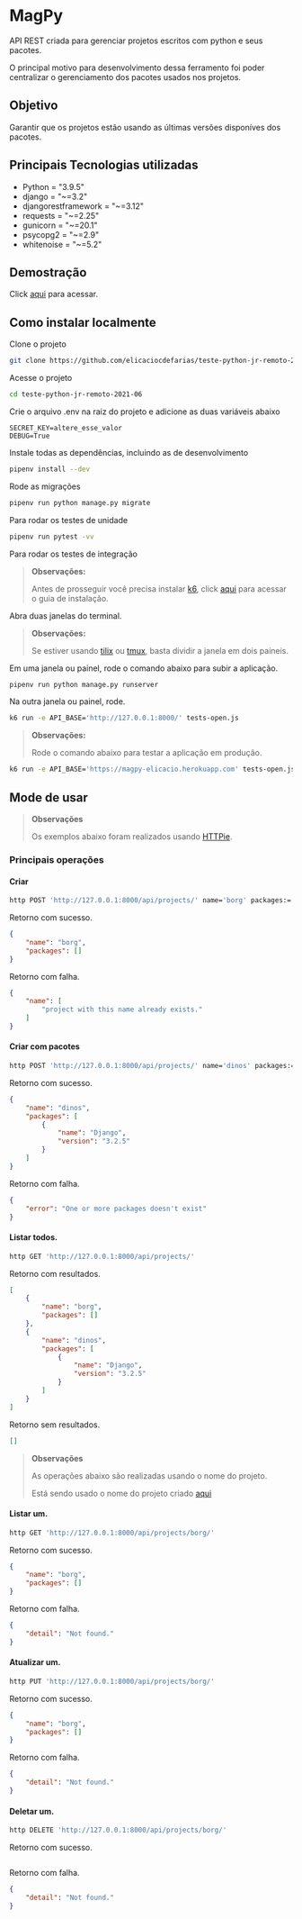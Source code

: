 # MagPy

API REST criada para gerenciar projetos escritos com python e seus pacotes.

O principal motivo para desenvolvimento dessa ferramento foi poder centralizar o gerenciamento dos pacotes usados nos projetos.

## Objetivo
Garantir que os projetos estão usando as últimas versões disponíves dos pacotes.

## Principais Tecnologias utilizadas
* Python = "3.9.5"
* django = "~=3.2"
* djangorestframework = "~=3.12"
* requests = "~=2.25"
* gunicorn = "~=20.1"
* psycopg2 = "~=2.9"
* whitenoise = "~=5.2"

## Demostração

Click [aqui](https://magpy-elicacio.herokuapp.com/swagger-ui/) para acessar.

## Como instalar localmente

Clone o projeto
```bash
git clone https://github.com/elicaciocdefarias/teste-python-jr-remoto-2021-06.git
```

Acesse o projeto
```bash
cd teste-python-jr-remoto-2021-06
```

Crie o arquivo .env na raiz do projeto e adicione as duas variáveis abaixo
```env
SECRET_KEY=altere_esse_valor
DEBUG=True
```

Instale todas as dependências, incluindo as de desenvolvimento
```bash
pipenv install --dev
```

Rode as migrações
```bash
pipenv run python manage.py migrate
```

Para rodar os testes de unidade
```bash
pipenv run pytest -vv
```

Para rodar os testes de integração
> **Observações:**
>
> Antes de prosseguir você precisa instalar [k6](https://k6.io), click [aqui](https://k6.io/docs/getting-started/installation/) para acessar o guia de instalação.

Abra duas janelas do terminal.
> **Observações:**
>
> Se estiver usando [tilix](https://gnunn1.github.io/tilix-web/) ou [tmux](https://github.com/tmux/tmux/wiki), basta dividir a janela em dois paineis.

Em uma janela ou painel, rode o comando abaixo para subir a aplicação.
```bash
pipenv run python manage.py runserver
```

Na outra janela ou painel, rode.
```bash
k6 run -e API_BASE='http://127.0.0.1:8000/' tests-open.js
```

> **Observações:**
>
> Rode o comando abaixo para testar a aplicação em produção.
```bash
k6 run -e API_BASE='https://magpy-elicacio.herokuapp.com' tests-open.js
```

## Mode de usar

> **Observações**
>
> Os exemplos abaixo foram realizados usando [HTTPie](https://httpie.io/).

### Principais operações

#### Criar
```bash
http POST 'http://127.0.0.1:8000/api/projects/' name='borg' packages:='[]' 
```

Retorno com sucesso.
```json
{
    "name": "borg",
    "packages": []
}
```

Retorno com falha.
```json
{
    "name": [
        "project with this name already exists."
    ]
}
```

#### Criar com pacotes
```bash
http POST 'http://127.0.0.1:8000/api/projects/' name='dinos' packages:='[{"Django": "3.2.5"}]' 
```

Retorno com sucesso.
```json
{
    "name": "dinos",
    "packages": [
        {
            "name": "Django",
            "version": "3.2.5"
        }
    ]
}
```

Retorno com falha.
```json
{
    "error": "One or more packages doesn't exist"
}
```


#### Listar todos.
```bash
http GET 'http://127.0.0.1:8000/api/projects/'
```

Retorno com resultados.
```json
[
    {
        "name": "borg",
        "packages": []
    },
    {
        "name": "dinos",
        "packages": [
            {
                "name": "Django",
                "version": "3.2.5"
            }
        ]
    }
]
```
Retorno sem resultados.
```json
[]
```

>**Observações**
>
>As operações abaixo são realizadas usando o nome do projeto.
>
>Está sendo usado o nome do projeto criado [aqui](####Criar)

#### Listar um.
```bash
http GET 'http://127.0.0.1:8000/api/projects/borg/'
```
Retorno com sucesso.
```json
{
    "name": "borg",
    "packages": []
}
```
Retorno com falha.
```json
{
    "detail": "Not found."
}
```
#### Atualizar um.
```bash
http PUT 'http://127.0.0.1:8000/api/projects/borg/'
```
Retorno com sucesso.
```json
{
    "name": "borg",
    "packages": []
}
```
Retorno com falha.
```json
{
    "detail": "Not found."
}
```
#### Deletar um.
```bash
http DELETE 'http://127.0.0.1:8000/api/projects/borg/'
```

Retorno com sucesso.
```json

```
Retorno com falha.
```json
{
    "detail": "Not found."
}
```